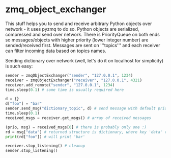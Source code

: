 # zmq_object_exchanger
This stuff helps you to send and receive arbitrary Python objects over network - it uses pyzmq to do so. Python objects are serialized, compressed and send over network. There is PriorityQueue on both ends so messages/objects with higher priority (lower integer number) are sended/received first. Messages are sent on '''topics''' and each receiver can filter incoming data based on topics names.

Sending dictionary over network (well, let's do it on localhost for simplicity) is such easy:

```python
sender = zmqObjectExchanger("sender", "127.0.0.1", 1234)
receiver = zmqObjectExchanger("receiver", "127.0.0.1", 4321)
receiver.add_remote("sender", "127.0.0.1", 1234)
time.sleep(0.1) # some time is usually required here

d = {}
d["foo"] = "bar"
sender.send_msg("dictionary_topic", d) # send message with default priority (topic doesn't matter in this case)
time.sleep(0.1)
received_msgs = receiver.get_msgs() # array of received messages

(prio, msg) = received_msgs[0] # there is probably only one :)
rd = msg["data"] # returned structure is dictionary, where key 'data' contains actual message
print(rd["foo"]) # will print 'bar'

receiver.stop_listening() # cleanup
sender.stop_listening()
```
